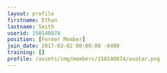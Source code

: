 ```yaml
---
layout: profile
firstname: Ethan
lastname: Smith
userid: 150140074
position: [Former Member]
join_date: 2017-03-02 00:00:00 -0400
training: []
profile: /assets/img/members/150140074/avatar.png
---
```

